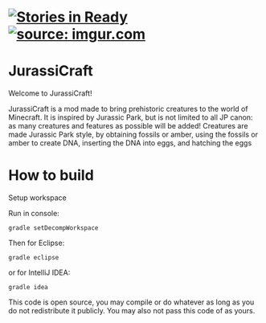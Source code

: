 [![Stories in Ready](https://badge.waffle.io/ilexiconn/jurassicraft.png?label=ready&title=Ready)](https://waffle.io/jurassicraft/jurassicraft)
<a href="http://imgur.com/JhHVzeU"><img src="http://i.imgur.com/JhHVzeU.jpg" title="source: imgur.com" /></a>
=======
JurassiCraft
=======
Welcome to JurassiCraft! 

JurassiCraft is a mod made to bring prehistoric creatures to the world of Minecraft. It is inspired by Jurassic Park, but is not limited to all JP canon: as many creatures and features as possible will be added! Creatures are made Jurassic Park style, by obtaining fossils or amber, using the fossils or amber to create DNA, inserting the DNA into eggs, and hatching the eggs


How to build
============
Setup workspace

Run in console:
```
gradle setDecompWorkspace
```

Then for Eclipse:
```
gradle eclipse
```

or for IntelliJ IDEA:
```
gradle idea
```
This code is open source, you may compile or do whatever as long as you do not redistribute it publicly. You may also not pass this code of as yours.

